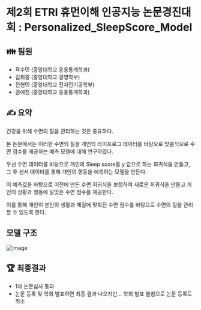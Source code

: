 # 제2회 ETRI 휴먼이해 인공지능 논문경진대회 : Personalized_SleepScore_Model

## 👪 팀원
- 곽수민 (중앙대학교 응용통계학과)
- 김휘중 (중앙대학교 경영학부)
- 전현민 (중앙대학교 전자전기공학부)
- 권예진 (중앙대학교 응용통계학과)


## ✍ 요약
건강을 위해 수면의 질을 관리하는 것은 중요하다. 

본 논문에서는 이러한 수면의 질을 개인의 라이프로그 데이터를 바탕으로 맞춤식으로 수면 점수를 제공하는 예측 모델에 대해 연구하였다.

우선 수면 데이터를 바탕으로 개인의 Sleep score를 y 값으로 하는 회귀식을 만들고, 그 후 센서 데이터를 통해 개인의 행동을 예측하는 모델을 만든다.   

이 예측값을 바탕으로 이전에 만든 수면 회귀식을 보정하여 새로운 회귀식을 만들고 개인의 상황과 행동에 알맞은 수면 점수를 제공한다.   

이를 통해 개인이 본인의 생활과 체질에 맞춰진 수면 점수를 바탕으로 수면의 질을 관리할 수 있도록 한다.  



## 모델 구조
![image](https://user-images.githubusercontent.com/99728502/231947808-71628240-ad70-4d66-8585-19a3a588374a.png)



## 🏆 최종결과

- 1차 논문심사 통과
- 논문 등록 및 학회 발표하면 최종 결과 나오지만... 학회 발표 불참으로 논문 등록도 취소
